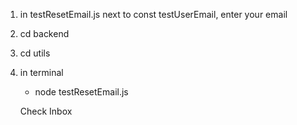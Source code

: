 1. in testResetEmail.js next to const testUserEmail, enter your email
2. cd backend
3. cd utils
4. in terminal
    - node testResetEmail.js

    Check Inbox